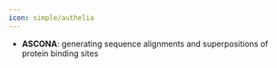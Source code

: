 ```yaml
---
icon: simple/authelia
---
```





- **ASCONA**: generating sequence alignments and superpositions of protein binding sites  



